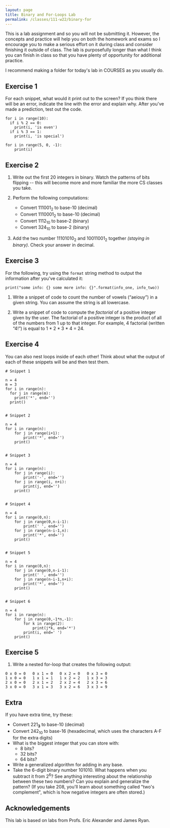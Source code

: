 ```yaml
---
layout: page
title: Binary and For-Loops Lab 
permalink: /classes/111-w22/binary-for
---
```


This is a lab assignment and so you will not be submitting it.
However, the concepts and practice will help you on both the homework and exams so I encourage you to make a serious effort on it during class and consider finishing it outside of class.
The lab is purposefully longer than what I think you can finish in class so that you have plenty of opportunity for additional practice.

I recommend making a folder for today's lab in COURSES as you usually do.

## Exercise 1
For each snippet, what would it print out to the screen? If you think there will be an error, indicate the line with the error and explain why.
After you've made a prediction, test out the code.

``` 
for i in range(10):  
  if i % 2 == 0:  
    print(i, 'is even')  
  if i % 3 == 1:  
    print(i, 'is special')
```


```
for i in range(5, 0, -1):
    print(i)
```

## Exercise 2
1. Write out the first 20 integers in binary. Watch the patterns of bits flipping -- this will become more and more familiar the more CS classes you take.

2. Perform the following computations:

    * Convert 111001<sub>2</sub> to base-10 (decimal)
    * Convert 1110001<sub>2</sub> to base-10 (decimal)
    * Convert 1112<sub>10</sub> to base-2 (binary)
    * Convert 324<sub>10</sub> to base-2 (binary)

3. Add the two number 11101010<sub>2</sub> and 10011001<sub>2</sub> together *(staying in binary)*. Check your answer in decimal. 

## Exercise 3

For the following, try using the `format` string method to output the information after you've calculated it:
```
print("some info: {} some more info: {}".format(info_one, info_two))
```

1. Write a snippet of code to count the number of vowels (“aeiouy”) in a given string. You can assume the string is all lowercase.

2. Write a snippet of code to compute the *factorial* of a positive integer given by the user. The factorial of a positive integer is the product of all of the numbers from 1 up to that integer. For example, 4 factorial (written “4!”) is equal to 1 * 2 * 3 * 4 = 24.


## Exercise 4
You can also nest loops inside of each other!
Think about what the output of each of these snippets will be and then test them.

```
# Snippet 1

n = 4
m = 3
for i in range(n):
  for j in range(m):
    print('*', end='')
  print()


# Snippet 2

n = 4
for i in range(n):
    for j in range(i+1):
        print('*', end='')
    print()


# Snippet 3

n = 4
for i in range(n):
    for j in range(i):
        print('-', end='')
    for j in range(i, n+i):
        print(j, end='')
    print()


# Snippet 4

n = 4
for i in range(0,n):
    for j in range(0,n-i-1):
        print(' ', end='')
    for j in range(n-i-1,n):
        print('*', end='')
    print()


# Snippet 5

n = 4
for i in range(0,n):
    for j in range(0,n-i-1):
        print(' ', end='')
    for j in range(n-i-1,n+i):
        print('*', end='')
    print()


# Snippet 6

n = 4
for i in range(n):
    for j in range(0,-1*n,-1):
        for k in range(2):
            print(j*k, end='*')
        print(i, end=' ')
    print()
```

## Exercise 5

1. Write a nested for-loop that creates the following output:
```
0 x 0 = 0   0 x 1 = 0   0 x 2 = 0   0 x 3 = 0
1 x 0 = 0   1 x 1 = 1   1 x 2 = 2   1 x 3 = 3
2 x 0 = 0   2 x 1 = 2   2 x 2 = 4   2 x 3 = 6
3 x 0 = 0   3 x 1 = 3   3 x 2 = 6   3 x 3 = 9
```


## Extra
If you have extra time, try these:

* Convert 221<sub>**3**</sub> to base-10 (decimal)
* Convert 242<sub>10</sub> to base-16 (hexadecimal, which uses the characters A-F for the extra digits)
* What is the biggest integer that you can store with:
    * 8 bits?
    * 32 bits?
    * 64 bits?
* Write a generalized algorithm for adding in any base.
* Take the 6-digit binary number 101010. What happens when you subtract it from 2<sup>6</sup>? See anything interesting about the relationship between these two numbers? Can you explain and generalize the pattern? (If you take 208, you'll learn about something called "two's complement", which is how negative integers are often stored.)

## Acknowledgements
This lab is based on labs from Profs. Eric Alexander and James Ryan.